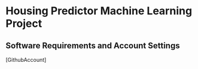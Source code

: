 # Housing Predictor Machine Learning Project

## Software Requirements and Account Settings

[GithubAccount]
